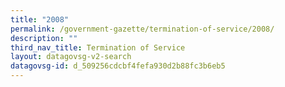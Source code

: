 ```yaml
---
title: "2008"
permalink: /government-gazette/termination-of-service/2008/
description: ""
third_nav_title: Termination of Service
layout: datagovsg-v2-search
datagovsg-id: d_509256cdcbf4fefa930d2b88fc3b6eb5
---
```


